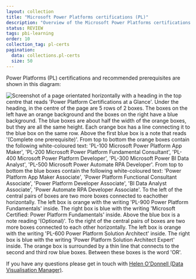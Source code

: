 ```yaml
---
layout: collection
title: "Microsoft Power Platforms certifications (PL)"
description: "Overview of the Microsoft Power Platforms certifications relevant to the NHSBSA"
status: REVIEW
tags: pbi-learning
order: 10
collection_tag: pl-certs
pagination:
  data: collections.pl-certs
  size: 50
---
```

Power Platforms (PL) certifications and recommended prerequisites are shown in this diagram:  

![Screenshot of a page orientated horizontally with a heading in the top centre that reads 'Power Platform Certifications at a Glance'. Under the heading, in the centre of the page are 5 rows of 2 boxes. The boxes on the left have an orange background and the boxes on the right have a blue background. The blue boxes are about half the width of the orange boxes, but they are all the same height. Each orange box has a line connecting it to the blue box on the same row. Above the first blue box is a note that reads '(Complete one prerequisite)'. From top to bottom the orange boxes contain the following white-coloured text: 'PL-100 Microsoft Power Platform App Maker', 'PL-200 Microsoft Power Platform Fundamental Consultant', 'PL-400 Microsoft Power Platform Developer', 'PL-300 Microsoft Power BI Data Analyst', 'PL-500 Microsoft Power Automate RPA Developer'. From top to bottom the blue boxes contain the following white-coloured text: 'Power Platform App Maker Associate', 'Power Platform Functional Consultant Associate', 'Power Platform Developer Associate', 'BI Data Analyst Associate', 'Power Automate RPA Developer Associate'. To the left of the central pairs of boxes are two more boxes connected to eachother horizontally. The left box is orange with the writing 'PL-900 Power Platform Fundamentals' inside. The right box is blue with the writing 'Microsoft Certified: Power Platform Fundamentals' inside. Above the blue box is a note reading '(Optional)'. To the right of the central pairs of boxes are two more boxes connected to each other horizontally. The left box is orange with the writing 'PL-600 Power Platform Solution Architect' inside. The right box is blue with the writing 'Power Platform Solution Architect Expert' inside. The orange box is surrounded by a thin line that connects to the second and third row blue boxes. Between these boxes is the word 'OR'.](../PL-certifications.png)

If you have any questions please get in touch with [Helen O'Donnell (Data Visualisation Manager)][email address].

[email address]: mailto:helen.odonnell@nhsbsa.nhs.uk